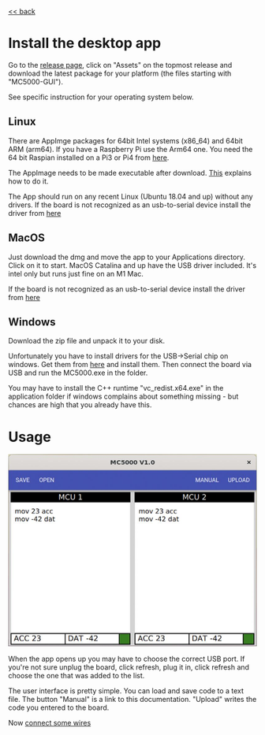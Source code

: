 [<< back](index)

# Install the desktop app

Go to the [release page](https://github.com/RickP/MC5000_DevKit/releases), click on "Assets" on the topmost release and download the latest package for your platform (the files starting with "MC5000-GUI").

See specific instruction for your operating system below.

## Linux

There are AppImge packages for 64bit Intel systems (x86_64) and 64bit ARM (arm64). If you have a Raspberry Pi use the Arm64 one. You need the 64 bit Raspian installed on a Pi3 or Pi4 from [here](http://downloads.raspberrypi.org/raspios_arm64/images/).

The AppImage needs to be made executable after download. [This](https://docs.appimage.org/introduction/quickstart.html#ref-quickstart) explains how to do it.

The App should run on any recent Linux (Ubuntu 18.04 and up) without any drivers. If the board is not recognized as an usb-to-serial device install the driver from [here](http://www.wch-ic.com/search?q=CH340&t=downloads)

## MacOS

Just download the dmg and move the app to your Applications directory. Click on it to start. MacOS Catalina and up have the USB driver included. It's intel only but runs just fine on an M1 Mac.

If the board is not recognized as an usb-to-serial device install the driver from [here](http://www.wch-ic.com/search?q=CH340&t=downloads)

## Windows

Download the zip file and unpack it to your disk. 

Unfortunately you have to install drivers for the USB->Serial chip on windows. Get them from [here](http://www.wch-ic.com/search?q=CH340&t=downloads) and install them. Then connect the board via USB and run the MC5000.exe in the folder. 

You may have to install the C++ runtime "vc_redist.x64.exe" in the application folder if windows complains about something missing - but chances are high that you already have this.

# Usage

![GUI screenshot](gui.jpg)

When the app opens up you may have to choose the correct USB port. If you're not sure unplug the board, click refresh, plug it in, click refresh and choose the one that was added to the list.

The user interface is pretty simple. You can load and save code to a text file. The button "Manual" is a link to this documentation. "Upload" writes the code you entered to the board.

Now [connect some wires](connections)
